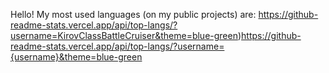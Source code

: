 Hello!
My most used languages (on my public projects) are:
https://github-readme-stats.vercel.app/api/top-langs/?username=KirovClassBattleCruiser&theme=blue-green)https://github-readme-stats.vercel.app/api/top-langs/?username={username}&theme=blue-green
